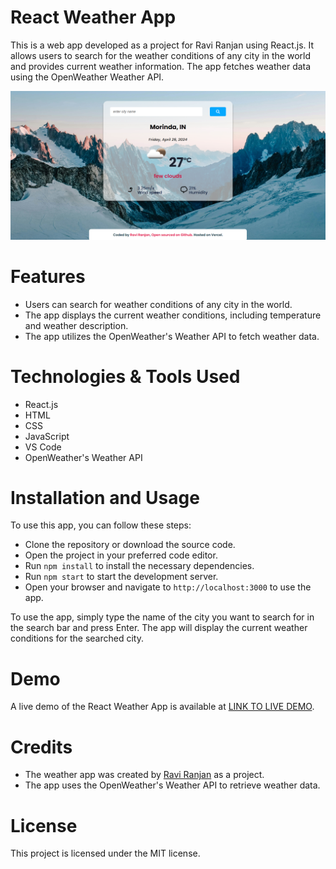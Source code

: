 # React Weather App
This is a web app developed as a project for Ravi Ranjan using React.js. It allows users to search for the weather conditions of any city in the world and provides current weather information. The app fetches weather data using the OpenWeather Weather API.

![Opera Snapshot_2024-02-08_163132_react-weather-app-shemmee netlify app](https://github.com/raviranjan940/React-Weather-App/blob/main/images/displayImg.png)

# Features
- Users can search for weather conditions of any city in the world.
- The app displays the current weather conditions, including temperature and weather description.
- The app utilizes the OpenWeather's Weather API to fetch weather data.

# Technologies & Tools Used
- React.js
- HTML
- CSS
- JavaScript
- VS Code
- OpenWeather's Weather API

# Installation and Usage
To use this app, you can follow these steps:

- Clone the repository or download the source code.
- Open the project in your preferred code editor.
- Run  `npm install` to install the necessary dependencies.
- Run `npm start` to start the development server.
- Open your browser and navigate to `http://localhost:3000` to use the app.

To use the app, simply type the name of the city you want to search for in the search bar and press Enter. The app will display the current weather conditions for the searched city.

# Demo
A live demo of the React Weather App is available at [LINK TO LIVE DEMO](https://react-weather-app-by-ravi.vercel.app/).

# Credits
- The weather app was created by [Ravi Ranjan](https://github.com/raviranjan940) as a project.
- The app uses the OpenWeather's Weather API to retrieve weather data.

# License
This project is licensed under the MIT license.
